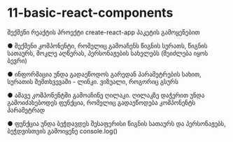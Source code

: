# 11-basic-react-components

შექმენი რეაქტის პროექტი create-react-app
პაკეტის გამოყენებით

● შექმენი კომპონენტი, რომელიც გამოაჩენს
წიგნის სურათს, წიგნის სათაურს, მოკლე
აღწერას, პერსონაჟების სახელებს
(შეიძლება იყოს ბევრი)

● ინფორმაცია უნდა გადაეწოდოს გარედან
პარამეტრების სახით, სურათის
შემთხვევაში - ლინკი. ვიზუალი, როგორიც
გსურს

● ამავე კომპონენტში გამოაჩინე ღილაკი.
ღილაკზე დაჭერით უნდა გამოიძახებოდეს
ფუნქცია, რომელიც გადაეწოდება
კომპონენტს პარამეტრად

● ფუნქცია უნდა ბეჭდავდეს შესაფერისი
წიგნის სათაურს და პერსონაჟებს,
ბეჭდვისთვის გამოიყენე console.log()
